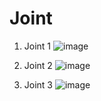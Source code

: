 # Joint

1. Joint 1
![image](https://user-images.githubusercontent.com/56042048/133953725-3f39528f-9ec6-4075-9ce4-b19e57f307e9.png)

2. Joint 2
![image](https://user-images.githubusercontent.com/56042048/133953767-f9c9b778-0fa7-4ab7-9e38-9e4693502aa5.png)

3. Joint 3
![image](https://user-images.githubusercontent.com/56042048/133953824-f16589ad-ac67-484e-959f-ce721c23dfc5.png)
